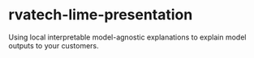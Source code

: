 # rvatech-lime-presentation
Using local interpretable model-agnostic explanations to explain model outputs to your customers.

